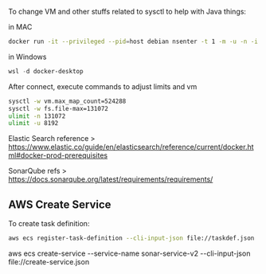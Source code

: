 To change VM and other stuffs related to sysctl to help with Java things:

in MAC

```bash
docker run -it --privileged --pid=host debian nsenter -t 1 -m -u -n -i sh
```

in Windows

```powershell
wsl -d docker-desktop
```

After connect, execute commands to adjust limits and vm

```bash
sysctl -w vm.max_map_count=524288
sysctl -w fs.file-max=131072
ulimit -n 131072
ulimit -u 8192
```

Elastic Search reference > https://www.elastic.co/guide/en/elasticsearch/reference/current/docker.html#docker-prod-prerequisites

SonarQube refs > https://docs.sonarqube.org/latest/requirements/requirements/

## AWS Create Service

To create task definition:
```sh
aws ecs register-task-definition --cli-input-json file://taskdef.json
```


aws ecs create-service --service-name sonar-service-v2 --cli-input-json file://create-service.json
